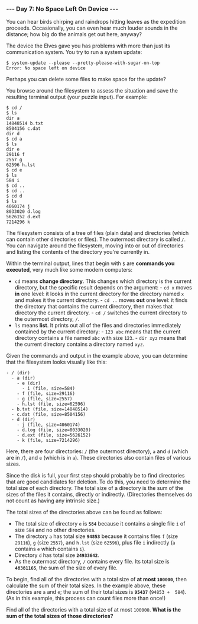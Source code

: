 ### --- Day 7: No Space Left On Device ---

You can hear birds chirping and raindrops hitting leaves as the expedition
proceeds. Occasionally, you can even hear much louder sounds in the
distance; how big do the animals get out here, anyway?

The device the Elves gave you has problems with more than just its
communication system. You try to run a system update:

```
$ system-update --please --pretty-please-with-sugar-on-top
Error: No space left on device
```

Perhaps you can delete some files to make space for the update?

You browse around the filesystem to assess the situation and save the
resulting terminal output (your puzzle input). For example:

```
$ cd /
$ ls
dir a
14848514 b.txt
8504156 c.dat
dir d
$ cd a
$ ls
dir e
29116 f
2557 g
62596 h.lst
$ cd e
$ ls
584 i
$ cd ..
$ cd ..
$ cd d
$ ls
4060174 j
8033020 d.log
5626152 d.ext
7214296 k
```

The filesystem consists of a tree of files (plain data) and directories
(which can contain other directories or files). The outermost directory is
called `/`. You can navigate around the filesystem, moving into or out of
directories and listing the contents of the directory you're currently in.

Within the terminal output, lines that begin with `$` are **commands you
executed**, very much like some modern computers:

- `cd` means **change directory**. This changes which directory is the current
  directory, but the specific result depends on the argument: - `cd x` moves **in** one level: it looks in the current directory for the
  directory named `x` and makes it the current directory. - `cd ..` moves **out** one level: it finds the directory that contains
  the current directory, then makes that directory the current
  directory. - `cd /` switches the current directory to the outermost directory, `/`.
- `ls` means **list**. It prints out all of the files and directories
  immediately contained by the current directory: - `123 abc` means that the current directory contains a file named `abc`
  with size `123`. - `dir xyz` means that the current directory contains a directory
  named `xyz`.

Given the commands and output in the example above, you can determine that
the filesystem looks visually like this:

```
- / (dir)
  - a (dir)
    - e (dir)
      - i (file, size=584)
    - f (file, size=29116)
    - g (file, size=2557)
    - h.lst (file, size=62596)
  - b.txt (file, size=14848514)
  - c.dat (file, size=8504156)
  - d (dir)
    - j (file, size=4060174)
    - d.log (file, size=8033020)
    - d.ext (file, size=5626152)
    - k (file, size=7214296)
```

Here, there are four directories: `/` (the outermost directory), `a` and `d`
(which are in `/`), and `e` (which is in `a`). These directories also contain
files of various sizes.

Since the disk is full, your first step should probably be to find
directories that are good candidates for deletion. To do this, you need to
determine the total size of each directory. The total size of a directory
is the sum of the sizes of the files it contains, directly or indirectly.
(Directories themselves do not count as having any intrinsic size.)

The total sizes of the directories above can be found as follows:

- The total size of directory `e` is **`584`** because it contains a single file
  `i` of size `584` and no other directories.
- The directory `a` has total size **`94853`** because it contains files `f` (size
  `29116`), `g` (size `2557`), and `h.lst` (size `62596`), plus file `i` indirectly
  (`a` contains `e` which contains `i`).
- Directory `d` has total size **`24933642`**.
- As the outermost directory, `/` contains every file. Its total size is
  **`48381165`**, the sum of the size of every file.

To begin, find all of the directories with a total size of **at most `100000`**,
then calculate the sum of their total sizes. In the example above, these
directories are `a` and `e`; the sum of their total sizes is **`95437`** (`94853 + 
584`). (As in this example, this process can count files more than once!)

Find all of the directories with a total size of at most `100000`. **What is
the sum of the total sizes of those directories?**
